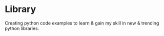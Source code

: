 # Library
Creating python code examples to learn &amp; gain my skill in new &amp; trending python libraries.
